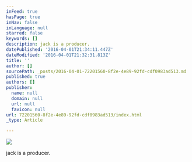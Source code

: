 ```yaml
---
inFeed: true
hasPage: true
inNav: false
inLanguage: null
starred: false
keywords: []
description: jack is a producer.
datePublished: '2016-04-01T21:34:11.447Z'
dateModified: '2016-04-01T21:32:31.813Z'
title: ''
author: []
sourcePath: _posts/2016-04-01-72201560-8f2e-4e89-92fd-cdf0983ad513.md
published: true
authors: []
publisher:
  name: null
  domain: null
  url: null
  favicon: null
url: 72201560-8f2e-4e89-92fd-cdf0983ad513/index.html
_type: Article

---
```

![](https://the-grid-user-content.s3-us-west-2.amazonaws.com/e1284ce2-99b6-4f1d-a976-485b71ae7828.jpg)

jack is a producer.